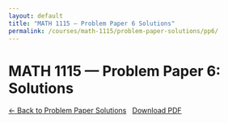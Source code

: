```yaml
---
layout: default
title: "MATH 1115 — Problem Paper 6 Solutions"
permalink: /courses/math-1115/problem-paper-solutions/pp6/
---
```


# MATH 1115 — Problem Paper 6: Solutions

<a class="btn" href="{{ '/courses/math-1115/problem-paper-solutions/' | relative_url }}">← Back to Problem Paper Solutions</a>
&nbsp;
<a class="btn" href="{{ '/courses/math-1115/problem-paper-solutions/pp6/pp6-solutions.pdf' | relative_url }}">Download PDF</a>

